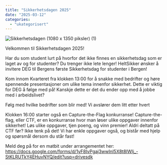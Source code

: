 ```yaml
---
title: "Sikkerhetsdagen 2025"
date: "2025-03-12"
categories: 
  - "ukategorisert"
---
```

![Sikkerhetsdagen (1080 x 1350 piksler) (1)](https://github.com/user-attachments/assets/f0cf24de-a5e0-4de3-9b5a-6f99177b1dba)


 
Velkommen til Sikkerhetsdagen 2025!

Har du som student lurt på hvorfor det ikke finnes en sikkerhetsdag som er laget av og for studenter? Du trenger ikke lete lenger! HeltSikker ønsker å invitere DEG til Bergens første Sikkerhetsdag for studenter i Bergen!

Kom innom Kvarteret fra klokken 13:00 for å snakke med bedrifter og høre spennende presentasjoner om ulike tema innenfor sikkerhet. Dette er viktig for DEG å følge med på! Kanskje dette er det du ender opp med å jobbe med i arbeidslivet?

Følg med hvilke bedrifter som blir med! Vi avslører dem litt etter hvert 

Klokken 16:00 starter også en Capture-the-Flag konkurranse! Capture-the-flag, eller CTF, er en konkurranse hvor man løser ulike oppgaver innenfor sikkerhet! Løs ulike oppgaver, tjen poeng, og vinn premier!
Aldri deltatt på CTF før? Ikke tenk på det! Vi har enkle oppgaver også, og bistår med hjelp og spørsmål dersom du står fast!

Meld deg på for en matbit under arrangementet her: https://docs.google.com/forms/d/1yF8IvPgaj3wwInI5X8t8IWIj_-StKLRUTkY4EHuvNYQ/edit?usp=drivesdk

